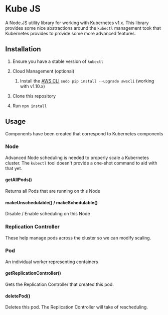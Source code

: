 Kube JS
=======

A Node.JS utility library for working with Kubernetes v1.x. This library provides some nice abstractions around the `kubectl` management took that Kubernetes provides to provide some more advanced features. 

Installation
------------

1. Ensure you have a stable version of `kubectl`

1. Cloud Management (optional)

	1. Install the [AWS CLI](http://docs.aws.amazon.com/cli/latest/userguide/installing.html) `sudo pip install --upgrade awscli` (working with v1.10.x)

1. Clone this repository

1. Run `npm install`

Usage
-----

Components have been created that correspond to Kubernetes components

### Node
Advanced Node scheduling is needed to properly scale a Kubernetes cluster. The `kubectl` tool doesn't provide a one-shot command to aid with that yet.

#### getAllPods()

Returns all Pods that are running on this Node

#### makeUnschedulable() / makeSchedulable()

Disable / Enable scheduling on this Node



### Replication Controller
These help manage pods across the cluster so we can modify scaling.



### Pod
An individual worker representing containers 

#### getReplicationController()

Gets the Replication Controller that created this pod.

#### deletePod()

Deletes this pod. The Replication Controller will take of rescheduling.

